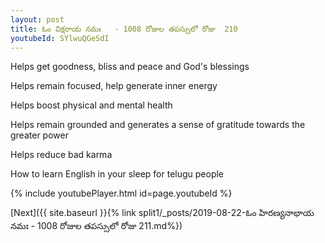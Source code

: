 ```yaml
---
layout: post
title: ఓం విక్షరాయ నమః   - 1008 రోజుల తపస్సులో రోజు  210
youtubeId: SYlwuQGeSdI
---
```

 
 
Helps get goodness, bliss and peace and God's blessings
 
Helps remain focused, help generate inner energy 
 
Helps boost physical and mental health 
 
Helps remain grounded and generates a sense of gratitude towards the greater power 
 
Helps reduce bad karma
 
How to learn English in your sleep for telugu people
 
 
 
 


{% include youtubePlayer.html id=page.youtubeId %}
 
[Next]({{ site.baseurl }}{% link split1/_posts/2019-08-22-ఓం హిరణ్యనాభాయ నమః  - 1008 రోజుల తపస్సులో రోజు  211.md%})
 
